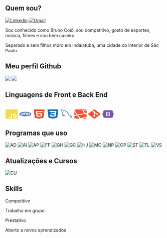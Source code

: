 ## Quem sou?

[![Linkedin](https://img.shields.io/badge/LinkedIn-0077B5?style=for-the-badge&logo=linkedin&logoColor=white)](https://www.linkedin.com/in/brunobarduchi/)
[![Gmail](https://img.shields.io/badge/Gmail-D14836?style=for-the-badge&logo=gmail&logoColor=white)](web.bruno@gmail.com)

Sou conhecido como Bruno Coió, sou competitivo, gosto de esportes, música, filmes e sou bem caseiro.

Separado e sem filhos moro em Indaiatuba, uma cidade do interior de São Paulo.

## Meu perfil Github
<div>
  <img height="180em" src="https://github-readme-stats.vercel.app/api?username=brunocoio&show_icons=true&theme=merko">
  <img height="180em" src="https://github-readme-stats.vercel.app/api/top-langs/?username=brunocoio&theme=merko&layout=compact">
</div>

## Linguagens de Front e Back End

<div style="display: inline_block"><br>
  <img alt="Js" height="30" width="40" src="https://raw.githubusercontent.com/devicons/devicon/master/icons/javascript/javascript-plain.svg">
  <img alt="PHP" height="30" width="40" src="https://raw.githubusercontent.com/devicons/devicon/master/icons/php/php-plain.svg">
  <img alt="HTML5" height="30" width="40" src="https://raw.githubusercontent.com/devicons/devicon/master/icons/html5/html5-plain.svg">
  <img alt="CSS3" height="30" width="40" src="https://raw.githubusercontent.com/devicons/devicon/master/icons/css3/css3-plain.svg">
  <img alt="MySql" height="30" width="40" src="https://raw.githubusercontent.com/devicons/devicon/master/icons/mysql/mysql-plain.svg">
  <img alt="Laravel" height="30" width="40" src="https://raw.githubusercontent.com/devicons/devicon/master/icons/laravel/laravel-plain.svg">
  <img alt="Git" height="30" width="40" src="https://raw.githubusercontent.com/devicons/devicon/master/icons/git/git-plain.svg">
  <img alt="Bootstrap" height="30" width="40" src="https://raw.githubusercontent.com/devicons/devicon/master/icons/bootstrap/bootstrap-plain.svg">
</div>

## Programas que uso

![AD](https://img.shields.io/badge/Adobe%20Dreamweaver-072401?style=for-the-badge&logo=Adobe%20Dreamweaver&logoColor=34F400)
![AI](https://img.shields.io/badge/Adobe%20Illustrator-FF9A00?style=for-the-badge&logo=adobe%20illustrator&logoColor=white)
![AP](https://img.shields.io/badge/Adobe%20Photoshop-31A8FF?style=for-the-badge&logo=Adobe%20Photoshop&logoColor=black)
![FF](https://img.shields.io/badge/Firefox_Browser-FF7139?style=for-the-badge&logo=Firefox-Browser&logoColor=white)
![GH](https://img.shields.io/badge/GIT-E44C30?style=for-the-badge&logo=git&logoColor=white)
![GC](https://img.shields.io/badge/Google_chrome-4285F4?style=for-the-badge&logo=Google-chrome&logoColor=white)
![HJ](https://img.shields.io/badge/hotjar-FD3A5C?style=for-the-badge&logo=hotjar&logoColor=white)
![MO](https://img.shields.io/badge/Microsoft_Office-D83B01?style=for-the-badge&logo=microsoft-office&logoColor=white)
![NP](https://img.shields.io/badge/Notepad++-90E59A.svg?style=for-the-badge&logo=notepad%2B%2B&logoColor=black)
![OP](https://img.shields.io/badge/Opera-FF1B2D?style=for-the-badge&logo=Opera&logoColor=white)
![ST](https://img.shields.io/badge/sublime_text-%23575757.svg?&style=for-the-badge&logo=sublime-text&logoColor=important)
![TL](https://img.shields.io/badge/Trello-0052CC?style=for-the-badge&logo=trello&logoColor=white)
![VS](https://img.shields.io/badge/Visual_Studio_Code-0078D4?style=for-the-badge&logo=visual%20studio%20code&logoColor=white)

## Atualizações e Cursos

![CU](https://img.shields.io/badge/Udemy-EC5252?style=for-the-badge&logo=Udemy&logoColor=white)

## Skills

Competitivo

Trabalho em grupo

Prestativo

Aberto a novos aprendizados
